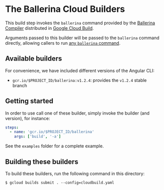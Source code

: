 # The Ballerina Cloud Builders

This build step invokes the `ballerina` command provided by the [Ballerina Compiler](https://ballerina.io) distributed in [Google Cloud Build](cloud.google.com/cloud-build/).

Arguments passed to this builder will be passed to the `ballerina` command directly,
allowing callers to run [any `ballerina`
command](https://ballerina.io/learn/cli-commands/).


## Available builders

For convenience, we have included different versions of the Angular CLI:
- `gcr.io/$PROJECT_ID/ballerina:v1.2.4`: provides the `v1.2.4` stable branch



## Getting started

In order to use call one of these builder, simply invoke the builder (and version), for instance:

```yaml
steps:
  - name: 'gcr.io/$PROJECT_ID/ballerina'
    args: ['build', '-a']
```

See the `examples` folder for a complete example.


## Building these builders

To build these builders, run the following command in this directory:

```shell
$ gcloud builds submit . --config=cloudbuild.yaml
```
